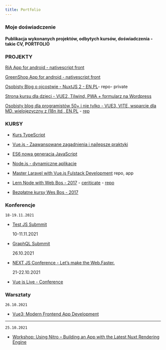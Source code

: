 ```yaml
---
title: Portfolio
---
```


<div class="text-center">
  <!-- You can use Vue components inside markdown -->
  <carbon:portfolio class="text-orange-600 text-4xl -mb-6 m-auto" />
  <h3>Moje doświadczenie</h3>
  <h4>Publikacja wykonanych projektów, odbytych kursów, doświadczenia - takie CV, PORTFOLIO</h4>
</div>

### PROJEKTY

[RiA App for android - nativescript front](https://play.google.com/store/apps/details?id=org.nativescript.vue.ria&pcampaignid=pcampaignidMKT-Other-global-all-co-prtnr-py-PartBadge-Mar2515-1)

[GreenShop App for android - nativescript front](https://play.google.com/store/apps/details?id=pl.shop.green.app)

[Osobisty Blog o ojcostwie - NuxtJS 2 - EN,PL](https://www.jestemojcem.pl/)- repo- private

[Strona kursu dla dzieci - VUE2, Tilwind, PWA + formularz na Wordpress](https://edukacja.m27.pl/)

[Osobisty blog dla programistów 50+ i nie tylko - VUE3, VITE, wsparcie dla MD, wielojęzyczny z I18n itd , EN,PL](https://50p.dev/) - [rep](https://github.com/andrzejrumak/50dev)

### KURSY

- [Kurs TypeScript](https://platforma.strefakursow.pl/p/certificate/hash/te3xsootqj4800gsk8wwks4ccw0s4og)

- [Vue.js - Zaawansowane zagadnienia i najlepsze praktyki](https://www.udemy.com/certificate/UC-5c311cad-8c14-4b54-9d7d-b2d41031079e/)


- [ES6 nowa generacja JavaScript](https://platforma.strefakursow.pl/p/certificate/hash/8glmo4qkdr0gw8c48c40skg0w0scccs)

- [Node.js - dynamiczne aplikacje](https://platforma.strefakursow.pl/p/certificate/hash/b6x2s942gkoogogksgwgg8gwo44okk4)

- [Master Laravel with Vue.js Fulstack Development](https://udemy-certificate.s3.amazonaws.com/pdf/UC-f3b6c734-6816-4d17-bd4a-36fb932cd764.pdf) repo, app

- [Lern Node with Web Bos - 2017](https://learnnode.com/) - [ceriticate](wesbosNodeCourse.png) - [repo](https://github.com/andrzejrumak/AR-Learn-Node)

- [Bezpłatne kursy Wes Bos - 2017](https://wesbos.com/courses)


### Konferencje

    18-19.11.2021

- [Test JS Submmit](https://www.testjssummit.com/)

    10-11.11.2021

- [GraphQL Submmit](https://summit.graphql.com/)

    26.10.2021

- [NEXT JS Conference - Let’s make the Web.Faster.](https://nextjs.org/conf)   


    21-22.10.2021

- [Vue js Live - Conference](https://vuejslive.com/) 

### Warsztaty



    26.10.2021

- [Vue3: Modern Frontend App Development](https://vuejslive.com/workshops-3h)


----

    25.10.2021

- [Workshop: Using Nitro – Building an App with the Latest Nuxt Rendering Engine](https://vuejslive.com/workshops-3h)

